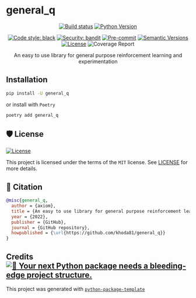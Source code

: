 # general_q

<div align="center">

[![Build status](https://github.com/khoda81/general_q/workflows/build/badge.svg?branch=master&event=push)](https://github.com/khoda81/general_q/workflows/build/badge.svg?branch=master&event=push)
[![Python Version](https://img.shields.io/pypi/pyversions/general_q.svg)](https://pypi.org/project/general_q/)

[![Code style: black](https://img.shields.io/badge/code%20style-black-000000.svg)](https://github.com/psf/black)
[![Security: bandit](https://img.shields.io/badge/security-bandit-green.svg)](https://github.com/PyCQA/bandit)
[![Pre-commit](https://img.shields.io/badge/pre--commit-enabled-brightgreen?logo=pre-commit&logoColor=white)](https://github.com/khoda81/general_q/blob/master/.pre-commit-config.yaml)
[![Semantic Versions](https://img.shields.io/badge/%20%20%F0%9F%93%A6%F0%9F%9A%80-semantic--versions-e10079.svg)](https://github.com/khoda81/general_q/releases)
[![License](https://img.shields.io/github/license/khoda81/general_q)](https://github.com/khoda81/general_q/blob/master/LICENSE)
![Coverage Report](assets/images/coverage.svg)

An easy to use library for general purpose reinforcement learning and experimentation

</div>

## Installation

```bash
pip install -U general_q
```

or install with `Poetry`

```bash
poetry add general_q
```

## 🛡 License

[![License](https://img.shields.io/github/license/khoda81/general_q)](https://github.com/khoda81/general_q/blob/master/LICENSE)

This project is licensed under the terms of the `MIT` license.
See [LICENSE](https://github.com/khoda81/general_q/blob/master/LICENSE) for more details.

## 📃 Citation

```bibtex
@misc{general_q,
  author = {axiom},
  title = {An easy to use library for general purpose reinforcement learning and experimentation},
  year = {2022},
  publisher = {GitHub},
  journal = {GitHub repository},
  howpublished = {\url{https://github.com/khoda81/general_q}}
}
```

## Credits [![🚀 Your next Python package needs a bleeding-edge project structure.](https://img.shields.io/badge/python--package--template-%F0%9F%9A%80-brightgreen)](https://github.com/TezRomacH/python-package-template)

This project was generated with [`python-package-template`](https://github.com/TezRomacH/python-package-template)
